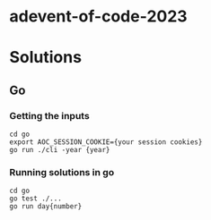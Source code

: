 # adevent-of-code-2023

# Solutions

## Go

### Getting the inputs

```shell
cd go
export AOC_SESSION_COOKIE={your session cookies}
go run ./cli -year {year}
```

### Running solutions in go

```shell
cd go
go test ./...
go run day{number}
```